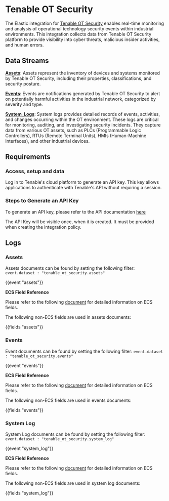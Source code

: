 # Tenable OT Security 

The Elastic integration for [Tenable OT Security](https://www.tenable.com/products/ot-security) enables real-time monitoring and analysis of operational technology security events within industrial environments. This integration collects data from Tenable OT Security platform to provide visibility into cyber threats, malicious insider activities, and human errors.


## Data Streams

**[Assets](https://docs.tenable.com/OT-security/4_1/Content/Inventory/ViewAssetDetails.htm)**: Assets represent the inventory of devices and systems monitored by Tenable OT Security, including their properties, classifications, and security posture.

**[Events](https://docs.tenable.com/OT-security/4_1/Content/Events/Events.htm)**: Events are notifications generated by Tenable OT Security to alert on potentially harmful activities in the industrial network, categorized by severity and type.

**[System_Logs](https://docs.tenable.com/tenable-core/OT-security/Content/TenableCore/SystemLog.htm)**: System logs provides detailed records of events, activities, and changes occurring within the OT environment. These logs are critical for monitoring, auditing, and investigating security incidents. They capture data from various OT assets, such as PLCs (Programmable Logic Controllers), RTUs (Remote Terminal Units), HMIs (Human-Machine Interfaces), and other industrial devices.


## Requirements

### Access, setup and data

Log in to Tenable's cloud platform to generate an API key. This key allows applications to authenticate with Tenable's API without requiring a session.

### Steps to Generate an API Key

To generate an API key, please refer to the API documentation [here](https://developer.tenable.com/docs/ot-generate-an-api-key)

The API Key will be visible once, when it is created. It must be provided when creating the integration policy.


## Logs

### Assets

Assets documents can be found by setting the following filter: `event.dataset : "tenable_ot_security.assets"`

{{event "assets"}}

**ECS Field Reference**

Please refer to the following [document](https://www.elastic.co/guide/en/ecs/current/ecs-field-reference.html) for detailed information on ECS fields.

The following non-ECS fields are used in assets documents:

{{fields "assets"}}

### Events

Event documents can be found by setting the following filter: `event.dataset : "tenable_ot_security.events"`

{{event "events"}}

**ECS Field Reference**

Please refer to the following [document](https://www.elastic.co/guide/en/ecs/current/ecs-field-reference.html) for detailed information on ECS fields.

The following non-ECS fields are used in events documents:

{{fields "events"}}

### System Log

System Log documents can be found by setting the following filter: `event.dataset : "tenable_ot_security.system_log"`

{{event "system_log"}}

**ECS Field Reference**

Please refer to the following [document](https://www.elastic.co/guide/en/ecs/current/ecs-field-reference.html) for detailed information on ECS fields.

The following non-ECS fields are used in system log documents:

{{fields "system_log"}}
